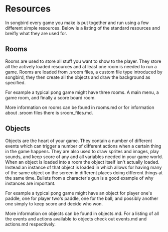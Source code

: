 # Resources

In songbird every game you make is put together and run using a few different simple resources. Below is a listing of the standard resources and breifly what they are used for.

## Rooms

Rooms are used to store all stuff you want to show to the player. They store all the actively loaded resources and at least one room is needed to run a game. Rooms are loaded from .sroom files, a custom file type introduced by songbird, they then create all the objects and draw the background as specified.

For example a typical pong game might have three rooms. A main menu, a game room, and finally a score board room.

More information on rooms can be found in rooms.md or for information about .sroom files there is sroom_files.md.

## Objects

Objects are the heart of your game. They contain a number of different events which can trigger a number of different actions when a certain thing in the game happens. They are also used to draw sprites and images, play sounds, and keep score of any and all variables needed in your game world. When an object is loaded into a room the object itself isn't actually loaded. Instead an instance of that object is loaded in which allows for having many of the same object on the screen in different places doing different things at the same time. Bullets from a character's gun is a good example of why instances are important.

For example a typical pong game might have an object for player one's paddle, one for player two's paddle, one for the ball, and possibly another one simply to keep score and decide who won.

More information on objects can be found in objects.md. For a listing of all the events and actions available to objects check out events.md and actions.md respectively.
